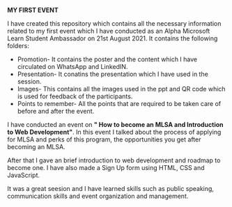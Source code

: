 **MY FIRST EVENT**

I have created this repository which contains all the necessary information related to my first event which I have conducted as an Alpha Microsoft Learn Student Ambassador on 21st August 2021. It contains the following folders:
* Promotion- It contains the poster and the content which I have circulated on WhatsApp and LinkedIN.
* Presentation- It conatins the presentation which I have used in the session.
* Images- This contains all the images used in the ppt and QR code which is used for feedback of the participants.
* Points to remember- All the points that are required to be taken care of before and after the event.

I have conducted an event on **" How to become an MLSA and Introduction to Web Development"**. In this event I talked about the process of applying for MLSA and perks of this program, the opportunities you get after becoming an MLSA.

After that I gave an brief introduction to web development and roadmap to become one. I have also made a Sign Up form using HTML, CSS and JavaScript. 


It was a great seesion and I have learned skills such as public speaking, communication skills and event organization and management. 
